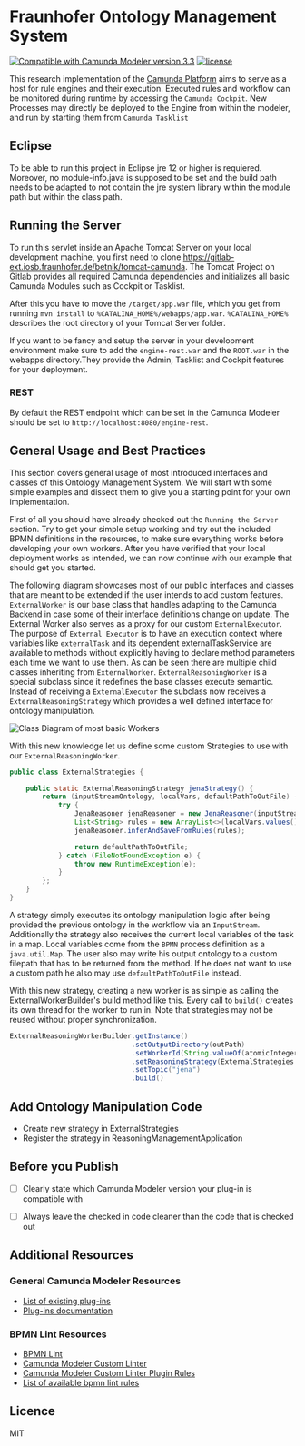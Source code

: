 # Fraunhofer Ontology Management System

[![Compatible with Camunda Modeler version 3.3](https://img.shields.io/badge/Camunda%20Modeler-3.3+-blue.svg)](https://github.com/camunda/camunda-modeler)
[![license](https://img.shields.io/badge/license-MIT-green.svg)](https://opensource.org/licenses/MIT)


This research implementation of the [Camunda Platform](https://docs.camunda.org) aims to serve as a host for rule engines and their execution. Executed rules and workflow can be monitored during runtime by accessing the `Camunda Cockpit`.
New Processes may directly be deployed to the Engine from within the modeler, and run by starting them from `Camunda Tasklist`

## Eclipse
To be able to run this project in Eclipse jre 12 or higher is requiered. Moreover, no module-info.java is supposed to be set and the build path needs to be adapted to not contain the jre system library within the module path but within the class path.
## Running the Server

To  run this servlet inside an Apache Tomcat Server on your local development machine, you first need to clone https://gitlab-ext.iosb.fraunhofer.de/betnik/tomcat-camunda. The Tomcat Project on Gitlab provides all required Camunda 
dependencies and initializes all basic Camunda Modules such as Cockpit or Tasklist.

After this you have to move the `/target/app.war` file, which you get from running `mvn install` to `%CATALINA_HOME%/webapps/app.war`. `%CATALINA_HOME%` describes the root directory of your Tomcat Server folder. 

If you want to be fancy and setup the server in your development environment make sure to add the `engine-rest.war` and the `ROOT.war` in the webapps directory.They provide the Admin, Tasklist and Cockpit features for your deployment.

### REST

By default the REST endpoint which can be set in the Camunda Modeler should be set to `http://localhost:8080/engine-rest`. 

## General Usage and Best Practices

This section covers general usage of most introduced interfaces and classes of this Ontology Management System. We will start with some simple examples and dissect them to give you a starting point for your own implementation. 

First of all you should have already checked out the `Running the Server` section. Try to get your simple setup working and try out the included BPMN definitions in the resources, to make sure everything works before developing your own workers.
After you have verified that your local deployment works as intended, we can now continue with our example that should get you started.

The following diagram showcases most of our public interfaces and classes that are meant to be extended if the user intends to add custom features. `ExternalWorker` is our base class
that handles adapting to the Camunda Backend in case some of their interface definitions change on update. The External Worker also serves as a proxy for our custom `ExternalExecutor`. The purpose of `External Executor` is to 
have an execution context where variables like `externalTask` and its dependent externalTaskService are available to methods without explicitly having to declare method parameters each time we want to use them.
As can be seen there are multiple child classes inheriting from `ExternalWorker`. `ExternalReasoningWorker` is a special subclass since it redefines the base classes execute semantic. 
Instead of receiving a `ExternalExecutor` the subclass now receives a `ExternalReasoningStrategy` which provides a well defined interface for ontology manipulation. 

![Class Diagram of most basic Workers](docs/classDiagram.png)

With this new knowledge let us define some custom Strategies to use with our `ExternalReasoningWorker`.

```java
public class ExternalStrategies {

    public static ExternalReasoningStrategy jenaStrategy() {
        return (inputStreamOntology, localVars, defaultPathToOutFile) -> {
            try {
                JenaReasoner jenaReasoner = new JenaReasoner(inputStreamOntology, defaultPathToOutFile);
                List<String> rules = new ArrayList<>(localVars.values());
                jenaReasoner.inferAndSaveFromRules(rules);

                return defaultPathToOutFile;
            } catch (FileNotFoundException e) {
                throw new RuntimeException(e);
            }
        };
    }
}
```
A strategy simply executes its ontology manipulation logic after being provided the previous ontology in the workflow via an `InputStream`. Additionally 
the strategy also receives the current local variables of the task in a map. Local variables come from the `BPMN` process definition as a `java.util.Map`. 
The user also may write his output ontology to a custom filepath that has to be returned from the method. If he does not want to use a custom path he also may use `defaultPathToOutFile` instead.

With this new strategy, creating a new worker is as simple as calling the ExternalWorkerBuilder's build method like this. Every call to `build()` creates its own thread for the worker to run in.
Note that strategies may not be reused without proper synchronization.

```java
ExternalReasoningWorkerBuilder.getInstance()
                              .setOutputDirectory(outPath)
                              .setWorkerId(String.valueOf(atomicInteger.getAndIncrement()))
                              .setReasoningStrategy(ExternalStrategies.jenaStrategy())
                              .setTopic("jena")
                              .build()
```

## Add Ontology Manipulation Code
* Create new strategy in ExternalStrategies
* Register the strategy in ReasoningManagementApplication


## Before you Publish

* [ ] Clearly state which Camunda Modeler version your plug-in is compatible with
* [ ] Always leave the checked in code cleaner than the code that is checked out


## Additional Resources

### General Camunda Modeler Resources 

* [List of existing plug-ins](https://github.com/camunda/camunda-modeler-plugins)
* [Plug-ins documentation](https://github.com/camunda/camunda-modeler/tree/master/docs/plugins)

### BPMN Lint Resources 

* [BPMN Lint](https://github.com/bpmn-io/bpmnlint)
* [Camunda Modeler Custom Linter](https://github.com/camunda/camunda-modeler-linter-plugin)
* [Camunda Modeler Custom Linter Plugin Rules](https://github.com/camunda/camunda-modeler-custom-linter-rules-plugin)
* [List of available bpmn lint rules](https://github.com/bpmn-io/bpmnlint/tree/master/docs/rules)


## Licence

MIT

